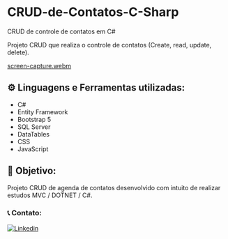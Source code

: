 # CRUD-de-Contatos-C-Sharp
CRUD de controle de contatos em C#

Projeto CRUD que realiza o controle de contatos (Create, read, update, delete).

[screen-capture.webm](https://user-images.githubusercontent.com/81481716/208572356-a9f11d50-4751-42af-ace6-85b8555b31de.webm)

## ⚙️ Linguagens e Ferramentas utilizadas:

- C#
- Entity Framework
- Bootstrap 5
- SQL Server
- DataTables
- CSS
- JavaScript

## 🎯 Objetivo:

Projeto CRUD de agenda de contatos desenvolvido com intuito de realizar estudos MVC / DOTNET / C#.

### 📞 Contato:

[![Linkedin](https://img.shields.io/badge/LinkedIn-0077B5?style=for-the-badge&logo=linkedin&logoColor=white)](https://www.linkedin.com/in/rafahcerqueira/)
